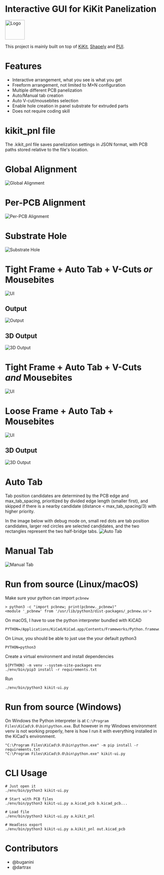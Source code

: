 # Interactive GUI for KiKit Panelization
<img src="resources/icon.png" alt="Logo" width="64" height="64">

This project is mainly built on top of [KiKit](https://github.com/yaqwsx/KiKit), [Shapely](https://github.com/shapely/shapely) and [PUI](https://github.com/buganini/PUI).

# Features
* Interactive arrangement, what you see is what you get
* Freeform arrangement, not limited to M×N configuration
* Multiple different PCB panelization
* Auto/Manual tab creation
* Auto V-cut/mousebites selection
* Enable hole creation in panel substrate for extruded parts
* Does not require coding skill

# kikit_pnl file
The .kikit_pnl file saves panelization settings in JSON format, with PCB paths stored relative to the file's location.

# Global Alignment
![Global Alignment](screenshots/global_alignment.gif)

# Per-PCB Alignment
![Per-PCB Alignment](screenshots/single_alignment.gif)

# Substrate Hole
![Substrate Hole](screenshots/substrate_hole.gif)

# Tight Frame + Auto Tab + V-Cuts *or* Mousebites
![UI](screenshots/tight_frame_autotab_autocut.png)
## Output
![Output](screenshots/tight_frame_autotab_autocut_output.png)
## 3D Output
![3D Output](screenshots/tight_frame_autotab_autocut_output_3d.png)

# Tight Frame + Auto Tab + V-Cuts *and* Mousebites
![UI](screenshots/tight_frame_autotab_vcuts_and_mousebites.png)

# Loose Frame + Auto Tab + Mousebites
![UI](screenshots/loose_frame_autotab_mousebites.png)
## 3D Output
![3D Output](screenshots/loose_frame_autotab_mousebites_output_3d.png)

# Auto Tab
Tab position candidates are determined by the PCB edge and max_tab_spacing, prioritized by divided edge length (smaller first), and skipped if there is a nearby candidate (distance < max_tab_spacing/3) with higher priority.

In the image below with debug mode on, small red dots are tab position candidates, larger red circles are selected candidates, and the two rectangles represent the two half-bridge tabs.
![Auto Tab](screenshots/auto_tab.png)

# Manual Tab
![Manual Tab](screenshots/manual_tab.gif)

# Run from source (Linux/macOS)
Make sure your python can import `pcbnew`
```
> python3 -c "import pcbnew; print(pcbnew._pcbnew)"
<module '_pcbnew' from '/usr/lib/python3/dist-packages/_pcbnew.so'>
```
On macOS, I have to use the python interpreter bundled with KiCAD
```
PYTHON=/Applications/KiCad/KiCad.app/Contents/Frameworks/Python.framework/Versions/Current/bin/python3
```

On Linux, you should be able to just use the your default python3
```
PYTHON=python3
```

Create a virtual environment and install dependencies
```
${PYTHON} -m venv --system-site-packages env
./env/bin/pip3 install -r requirements.txt
```

Run
```
./env/bin/python3 kikit-ui.py
```

# Run from source (Windows)
On Windows the Python interpreter is at `C:\Program Files\KiCad\9.0\bin\python.exe`.
But however in my Windows environment venv is not working properly, here is how I run it with everything installed in the KiCad's environment.
```
"C:\Program Files\KiCad\9.0\bin\python.exe" -m pip install -r requirements.txt
"C:\Program Files\KiCad\9.0\bin\python.exe" kikit-ui.py
```

# CLI Usage
```
# Just open it
./env/bin/python3 kikit-ui.py

# Start with PCB files
./env/bin/python3 kikit-ui.py a.kicad_pcb b.kicad_pcb...

# Load file
./env/bin/python3 kikit-ui.py a.kikit_pnl

# Headless export
./env/bin/python3 kikit-ui.py a.kikit_pnl out.kicad_pcb
```

# Contributors
* @buganini
* @dartrax
